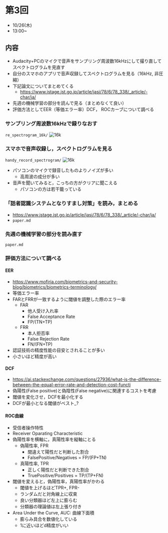 # 第3回
- 10/26(木)
- 13:00~
## 内容
- Audacity+PCのマイクで音声をサンプリング周波数16kHzにして撮り直してスペクトログラムを見直す
- 自分のスマホのアプリで音声収録してスペクトログラムを見る（16kHz, 非圧縮）
- 下記論文についてまとめてくる
  - https://www.jstage.jst.go.jp/article/jasj/78/6/78_338/_article/-char/ja/
- 先週の機械学習の部分を読んで見る（まとめなくて良い）
- 評価方法としてEER（等価エラー率）DCF， ROCカーブについて調べる
### サンプリング周波数16kHzで録りなおす
`re_spectrogram_16k/`
![16k](./re_spectrogram_16k/windowFunc_16k.png)
### スマホで音声収録し，スペクトログラムを見る
`handy_record_spectrogram/`
![16k](./handy_record_spectrogram/windowFunc_16k_sp.png)
- パソコンのマイクで録音したものよりノイズが多い
  - 高周波の成分が多い
- 音声を聞いてみると，こっちの方がクリアに聞こえる
  - パソコンの方は若干籠っている
### 「話者認識システムとなりすまし対策」を読み，まとめる
- https://www.jstage.jst.go.jp/article/jasj/78/6/78_338/_article/-char/ja/
- `paper.md`

### 先週の機械学習の部分を読み直す
`paper.md`
### 評価方法について調べる
#### EER
- https://www.mofiria.com/biometrics-and-security-blog/biometrics/biometrics-terminology/
- 等価エラー率
- FARとFRRが一致するように閾値を調整した際のエラー率
  - FAR
    - 他人受け入れ率
    - False Acceptance Rate
    - FP/(TN+TP)
  - FRR
    - 本人拒否率
    - False Rejection Rate
    - FN/(FN+TP)
- 認証技術の精度性能の目安とされることが多い
- 小さいほど精度が高い
#### DCF
- https://ai.stackexchange.com/questions/27936/what-is-the-difference-between-the-equal-error-rate-and-detection-cost-functi
- 偽陽性(False positive)と偽陰性(False negative)に関連するコストを考慮
- 閾値を変化させ，DCFを最小化する
- DCFが最小となる閾値がベスト_?

#### ROC曲線
- 受信者操作特性
- Receiver Oparating Characteristic
- 偽陽性率を横軸に，真陽性率を縦軸にとる
  - 偽陽性率, FPR
    - 間違えて陽性だと判断した割合
    - FalsePositive/Negatives = FP/(FP+TN)
  - 真陽性率, TPR
    - 正しく陽性だと判断できた割合
    - TruePositive/Positives = TP/(TP+FN)
- 閾値を変えると，偽陽性率，真陽性率がかわる
  - 閾値を上げるほどTPR+, FPR-
  - ランダムだと対角線上に収束
  - 良い分類器ほど左上に膨らむ
  - 分類器の理論値は左上張り付き
- Area Under the Curve, AUC: 曲線下面積
  - 膨らみ具合を数値化している
  - 1に近いほどd精度がいい